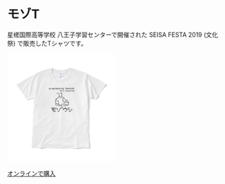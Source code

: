# モゾT

星槎国際高等学校 八王子学習センターで開催された SEISA FESTA 2019 (文化祭) で販売したTシャツです。

<img src="./mozo-t.png" width="250"/>

[オンラインで購入](https://mozoushi.booth.pm/items/1669451)
